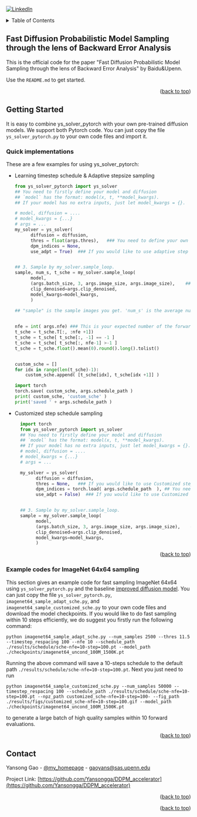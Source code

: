 

<!-- Improved compatibility of back to top link: See: https://github.com/othneildrew/Best-README-Template/pull/73 -->
<a name="readme-top"></a>
<!--
*** Thanks for checking out the Best-README-Template. If you have a suggestion
*** that would make this better, please fork the repo and create a pull request
*** or simply open an issue with the tag "enhancement".
*** Don't forget to give the project a star!
*** Thanks again! Now go create something AMAZING! :D
-->



<!-- PROJECT SHIELDS -->
<!--
*** I'm using markdown "reference style" links for readability.
*** Reference links are enclosed in brackets [ ] instead of parentheses ( ).
*** See the bottom of this document for the declaration of the reference variables
*** for contributors-url, forks-url, etc. This is an optional, concise syntax you may use.
*** https://www.markdownguide.org/basic-syntax/#reference-style-links
-->
<!--
[![Contributors][contributors-shield]][contributors-url]
#[![Forks][forks-shield]][forks-url]
[![Stargazers][stars-shield]][stars-url]
[![Issues][issues-shield]][issues-url]
[![MIT License][license-shield]][license-url]-->
[![LinkedIn][linkedin-shield]][linkedin-url]



<!-- TABLE OF CONTENTS -->
<details>
  <summary>Table of Contents</summary>
  <ol>
    <li>
      <a href="#about-the-project">About The Project</a>
      <ul>
        <li><a href="#built-with">Built With</a></li>
      </ul>
    </li>
    <li>
      <a href="#getting-started">Getting Started</a>
      <ul>
        <li><a href="#prerequisites">Prerequisites</a></li>
        <li><a href="#installation">Installation</a></li>
      </ul>
    </li>
    <li><a href="#usage">Usage</a></li>
    <li><a href="#roadmap">Roadmap</a></li>
    <li><a href="#contributing">Contributing</a></li>
    <li><a href="#license">License</a></li>
    <li><a href="#contact">Contact</a></li>
    <li><a href="#acknowledgments">Acknowledgments</a></li>
  </ol>
</details>



<!-- ABOUT THE PROJECT -->
## Fast Diffusion Probabilistic Model Sampling through the lens of Backward Error Analysis

<!-- [![Product Name Screen Shot][product-screenshot]](https://example.com) -->

This is the official code for the paper "Fast Diffusion Probabilistic Model Sampling through the lens of Backward Error Analysis" by Baidu&Upenn.

Use the `README.md` to get started.

<p align="right">(<a href="#readme-top">back to top</a>)</p>





<!-- GETTING STARTED -->
## Getting Started

It is easy to combine ys_solver_pytorch with your own pre-trained diffusion models. We support both Pytorch code. You can just copy the file `ys_solver_pytorch.py`  to your own code files and import it.

### Quick implementations

These are a few examples for using ys_solver_pytorch:
* Learning timestep schedule & Adaptive stepsize sampling 
  ```python
  from ys_solver_pytorch import ys_solver
  ## You need to firstly define your model and diffusion
  ## `model` has the format: model(x, t, **model_kwargs).
  ## If your model has no extra inputs, just let model_kwargs = {}.
  
  # model, diffusion = ....
  # model_kwargs = {...}
  # args = ...
  my_solver = ys_solver( 
        diffusion = diffusion, 
        thres = float(args.thres),   ### You need to define your own threshold for fast sampling. You can adjust the `steps` to balance the computation costs and the sample quality.
        dpm_indices = None, 
        use_adpt = True)  ### If you would like to use adaptive step schedule sampling, make sure use_adpt = True. 
  
  
  ## 3. Sample by my_solver.sample_loop.
  sample, num_s, t_sche = my_solver.sample_loop(
        model,
        (args.batch_size, 3, args.image_size, args.image_size),    ## You need to set up your batchsize and image size. 
        clip_denoised=args.clip_denoised,
        model_kwargs=model_kwargs,
        )
        
  ## "sample" is the sample images you get. 'num_s' is the average number of steps in this batch. 't_sche' is the timestep schedule in this batch
  
  
  nfe = int( args.nfe) ### This is your expected number of the forward evaluation, e.g. nfe = 8, 10, 12, 15, 20...
  t_sche = t_sche.T[:, :nfe +1])
  t_sche = t_sche[ t_sche[:, -1] == -1 ]
  t_sche = t_sche[ t_sche[:, nfe-1] >-1 ]
  t_sche = t_sche.float().mean(0).round().long().tolist()


  custom_sche = []
  for idx in range(len(t_sche)-1):
      custom_sche.append( [t_sche[idx], t_sche[idx +1]] )
  
  import torch
  torch.save( custom_sche, args.schedule_path )
  print( custom_sche, 'custom_sche' )
  print('saved ' + args.schedule_path ) 
  ```
* Customized step schedule sampling 

  ```python
    import torch
    from ys_solver_pytorch import ys_solver
    ## You need to firstly define your model and diffusion
    ## `model` has the format: model(x, t, **model_kwargs).
    ## If your model has no extra inputs, just let model_kwargs = {}.
    # model, diffusion = ....
    # model_kwargs = {...}
    # args = ...

    my_solver = ys_solver( 
          diffusion = diffusion, 
          thres = None,   ### If you would like to use Customized step schedule sampling, there is no need to define thres. 
          dpm_indices = torch.load( args.schedule_path  ), ## You need to provide your timestep schedule saving path. 
          use_adpt = False)  ### If you would like to use Customized step schedule sampling, make sure use_adpt = False. 


    ## 3. Sample by my_solver.sample_loop.
    sample = my_solver.sample_loop(
          model,
          (args.batch_size, 3, args.image_size, args.image_size),    ## You need to set up your batchsize and image size. 
          clip_denoised=args.clip_denoised,
          model_kwargs=model_kwargs,
          )
    ```
   

<p align="right">(<a href="#readme-top">back to top</a>)</p>

### Example codes for ImageNet 64x64 sampling

This section gives an example code for fast sampling ImageNet 64x64 using `ys_solver_pytorch.py` and the baseline [improved diffusion model](https://github.com/openai/improved-diffusion). You can just copy the file `ys_solver_pytorch.py`, `imagenet64_sample_adapt_sche.py`, and `imagenet64_sample_customized_sche.py` to your own code files and download the model checkpoints. If you would like to do fast sampling within 10 steps efficiently, we do suggest you firstly run the following command:

```
python imagenet64_sample_adapt_sche.py --num_samples 2500 --thres 11.5 --timestep_respacing 100 --nfe 10 --schedule_path ./results/schedule/sche-nfe=10-step=100.pt --model_path ./checkpoints/imagenet64_uncond_100M_1500K.pt
```

Running the above command will save a 10-steps schedule to the default path `./results/schedule/sche-nfe=10-step=100.pt`. Next you just need to run

```
python imagenet64_sample_customized_sche.py --num_samples 50000 --timestep_respacing 100 --schedule_path ./results/schedule/sche-nfe=10-step=100.pt --npz_path customized_sche-nfe=10-step=100- --fig_path ./results/figs/customized_sche-nfe=10-step=100.gif --model_path ./checkpoints/imagenet64_uncond_100M_1500K.pt

```
to generate a large batch of high quality samples within 10 forward evaluations. 


<p align="right">(<a href="#readme-top">back to top</a>)</p>

<!-- USAGE EXAMPLES 
## Usage

Use this space to show useful examples of how a project can be used. Additional screenshots, code examples and demos work well in this space. You may also link to more resources.

_For more examples, please refer to the [Documentation](https://example.com). 

<p align="right">(<a href="#readme-top">back to top</a>)</p>
-->


<!-- ROADMAP
## Roadmap

- [x] Add Changelog
- [x] Add back to top links
- [ ] Add Additional Templates w/ Examples
- [ ] Add "components" document to easily copy & paste sections of the readme
- [ ] Multi-language Support
    - [ ] Chinese
    - [ ] Spanish

See the [open issues](https://github.com/othneildrew/Best-README-Template/issues) for a full list of proposed features (and known issues).

<p align="right">(<a href="#readme-top">back to top</a>)</p>
 -->


<!-- CONTRIBUTING 
## Contributing

Contributions are what make the open source community such an amazing place to learn, inspire, and create. Any contributions you make are **greatly appreciated**.

If you have a suggestion that would make this better, please fork the repo and create a pull request. You can also simply open an issue with the tag "enhancement".
Don't forget to give the project a star! Thanks again!

1. Fork the Project
2. Create your Feature Branch (`git checkout -b feature/AmazingFeature`)
3. Commit your Changes (`git commit -m 'Add some AmazingFeature'`)
4. Push to the Branch (`git push origin feature/AmazingFeature`)
5. Open a Pull Request

<p align="right">(<a href="#readme-top">back to top</a>)</p>

-->

<!-- LICENSE 
## License

Distributed under the MIT License. See `LICENSE.txt` for more information.

<p align="right">(<a href="#readme-top">back to top</a>)</p>
-->


<!-- CONTACT -->
## Contact

Yansong Gao - [@my_homepage](https://scholar.google.com/citations?user=qxMVu4cAAAAJ&hl=en) - gaoyans@sas.upenn.edu

Project Link: [https://github.com/Yansongga/DDPM_accelerator](https://github.com/Yansongga/DDPM_accelerator)

<p align="right">(<a href="#readme-top">back to top</a>)</p>



<!-- ACKNOWLEDGMENTS 
## Acknowledgments

Use this space to list resources you find helpful and would like to give credit to. I've included a few of my favorites to kick things off!

* [Choose an Open Source License](https://choosealicense.com)
* [GitHub Emoji Cheat Sheet](https://www.webpagefx.com/tools/emoji-cheat-sheet)
* [Malven's Flexbox Cheatsheet](https://flexbox.malven.co/)
* [Malven's Grid Cheatsheet](https://grid.malven.co/)
* [Img Shields](https://shields.io)
* [GitHub Pages](https://pages.github.com)
* [Font Awesome](https://fontawesome.com)
* [React Icons](https://react-icons.github.io/react-icons/search)
-->
<p align="right">(<a href="#readme-top">back to top</a>)</p>



<!-- MARKDOWN LINKS & IMAGES -->
<!-- https://www.markdownguide.org/basic-syntax/#reference-style-links -->
[contributors-shield]: https://img.shields.io/github/contributors/othneildrew/Best-README-Template.svg?style=for-the-badge
[contributors-url]: https://github.com/othneildrew/Best-README-Template/graphs/contributors
[forks-shield]: https://img.shields.io/github/forks/othneildrew/Best-README-Template.svg?style=for-the-badge
[forks-url]: https://github.com/othneildrew/Best-README-Template/network/members
[stars-shield]: https://img.shields.io/github/stars/othneildrew/Best-README-Template.svg?style=for-the-badge
[stars-url]: https://github.com/othneildrew/Best-README-Template/stargazers
[issues-shield]: https://img.shields.io/github/issues/othneildrew/Best-README-Template.svg?style=for-the-badge
[issues-url]: https://github.com/othneildrew/Best-README-Template/issues
[license-shield]: https://img.shields.io/github/license/othneildrew/Best-README-Template.svg?style=for-the-badge
[license-url]: https://github.com/othneildrew/Best-README-Template/blob/master/LICENSE.txt
[linkedin-shield]: https://img.shields.io/badge/-LinkedIn-black.svg?style=for-the-badge&logo=linkedin&colorB=555
[linkedin-url]: https://www.linkedin.com/in/yansong-gao-a1aa56199/
[product-screenshot]: images/screenshot.png
[Next.js]: https://img.shields.io/badge/next.js-000000?style=for-the-badge&logo=nextdotjs&logoColor=white
[Next-url]: https://nextjs.org/
[React.js]: https://img.shields.io/badge/React-20232A?style=for-the-badge&logo=react&logoColor=61DAFB
[React-url]: https://reactjs.org/
[Vue.js]: https://img.shields.io/badge/Vue.js-35495E?style=for-the-badge&logo=vuedotjs&logoColor=4FC08D
[Vue-url]: https://vuejs.org/
[Angular.io]: https://img.shields.io/badge/Angular-DD0031?style=for-the-badge&logo=angular&logoColor=white
[Angular-url]: https://angular.io/
[Svelte.dev]: https://img.shields.io/badge/Svelte-4A4A55?style=for-the-badge&logo=svelte&logoColor=FF3E00
[Svelte-url]: https://svelte.dev/
[Laravel.com]: https://img.shields.io/badge/Laravel-FF2D20?style=for-the-badge&logo=laravel&logoColor=white
[Laravel-url]: https://laravel.com
[Bootstrap.com]: https://img.shields.io/badge/Bootstrap-563D7C?style=for-the-badge&logo=bootstrap&logoColor=white
[Bootstrap-url]: https://getbootstrap.com
[JQuery.com]: https://img.shields.io/badge/jQuery-0769AD?style=for-the-badge&logo=jquery&logoColor=white
[JQuery-url]: https://jquery.com 

